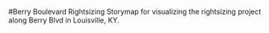 #Berry Boulevard Rightsizing
Storymap for visualizing the rightsizing project along Berry Blvd in Louisville, KY.
